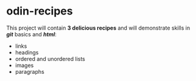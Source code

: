 # odin-recipes

This project will contain **3 delicious recipes** and will demonstrate skills in ***git*** basics and ***html***:
- links 
- headings
- ordered and unordered lists
- images
- paragraphs